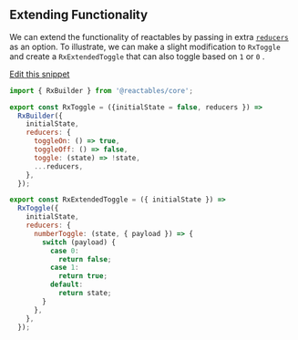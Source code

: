## Extending Functionality

We can extend the functionality of reactables by passing in extra [`reducers`](/references/core-api#rx-config) as an option. To illustrate, we can make a slight modification to `RxToggle` and create a `RxExtendedToggle` that can also toggle based on `1` or `0` .

<a class="mb-3 d-block" href="https://github.com/reactables/reactables/edit/main/docs/src/content/guides/examples/extending-functionality.md" target="_blank" rel="noreferrer">
  Edit this snippet <i class="fa fa-edit"></i>
</a>

```javascript
import { RxBuilder } from '@reactables/core';

export const RxToggle = ({initialState = false, reducers }) =>
  RxBuilder({
    initialState,
    reducers: {
      toggleOn: () => true,
      toggleOff: () => false,
      toggle: (state) => !state,
      ...reducers,
    },
  });

export const RxExtendedToggle = ({ initialState }) =>
  RxToggle({
    initialState,
    reducers: {
      numberToggle: (state, { payload }) => {
        switch (payload) {
          case 0:
            return false;
          case 1:
            return true;
          default:
            return state;
        }
      },
    },
  });

```
